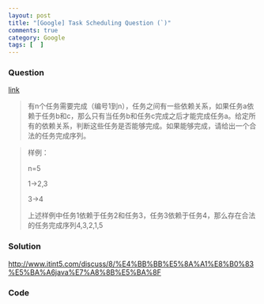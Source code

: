 ```yaml
---
layout: post
title: "[Google] Task Scheduling Question (`)"
comments: true
category: Google
tags: [  ]
---
```


### Question 

[link](http://www.itint5.com/oj/#10)

> 有n个任务需要完成（编号1到n），任务之间有一些依赖关系，如果任务a依赖于任务b和c，那么只有当任务b和任务c完成之后才能完成任务a。给定所有的依赖关系，判断这些任务是否能够完成。如果能够完成，请给出一个合法的任务完成序列。

> 样例：
>
>n=5
>
>1->2,3
>
>3->4
>
>上述样例中任务1依赖于任务2和任务3，任务3依赖于任务4，那么存在合法的任务完成序列4,3,2,1,5

### Solution

http://www.itint5.com/discuss/8/%E4%BB%BB%E5%8A%A1%E8%B0%83%E5%BA%A6java%E7%A8%8B%E5%BA%8F

### Code



